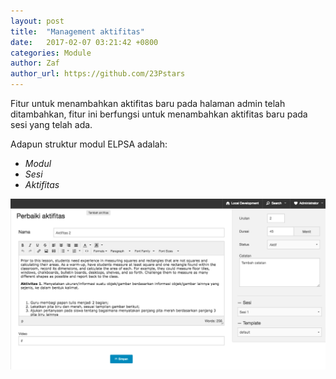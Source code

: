 ```yaml
---
layout: post
title:  "Management aktifitas"
date:   2017-02-07 03:21:42 +0800
categories: Module
author: Zaf
author_url: https://github.com/23Pstars
---
```


Fitur untuk menambahkan aktifitas baru pada halaman admin telah ditambahkan, fitur ini berfungsi untuk menambahkan aktifitas baru pada sesi yang telah ada.

Adapun struktur modul ELPSA adalah:
- *Modul*
- *Sesi*
- *Aktifitas*

![Aktifitas Management](/assets/images/posts/2017/02/07/aktifitas-management.png)
